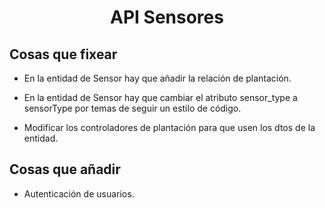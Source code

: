 <div>
    <h1 style="text-align: center;">API Sensores</h1>
</div>

## Cosas que fixear
- En la entidad de Sensor hay que añadir la relación de plantación.

- En la entidad de Sensor hay que cambiar el atributo sensor_type a sensorType por temas de seguir un estilo de código.

-  Modificar los controladores de plantación para que usen los dtos de la entidad.

## Cosas que añadir

- Autenticación de usuarios.
